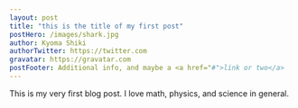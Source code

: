 ```yaml
---
layout: post
title: "this is the title of my first post"
postHero: /images/shark.jpg
author: Kyoma Shiki
authorTwitter: https://twitter.com
gravatar: https://gravatar.com
postFooter: Additional info, and maybe a <a href="#">link or two</a>
---
```


This is my very first blog post.  I love math, physics, and science in general.
